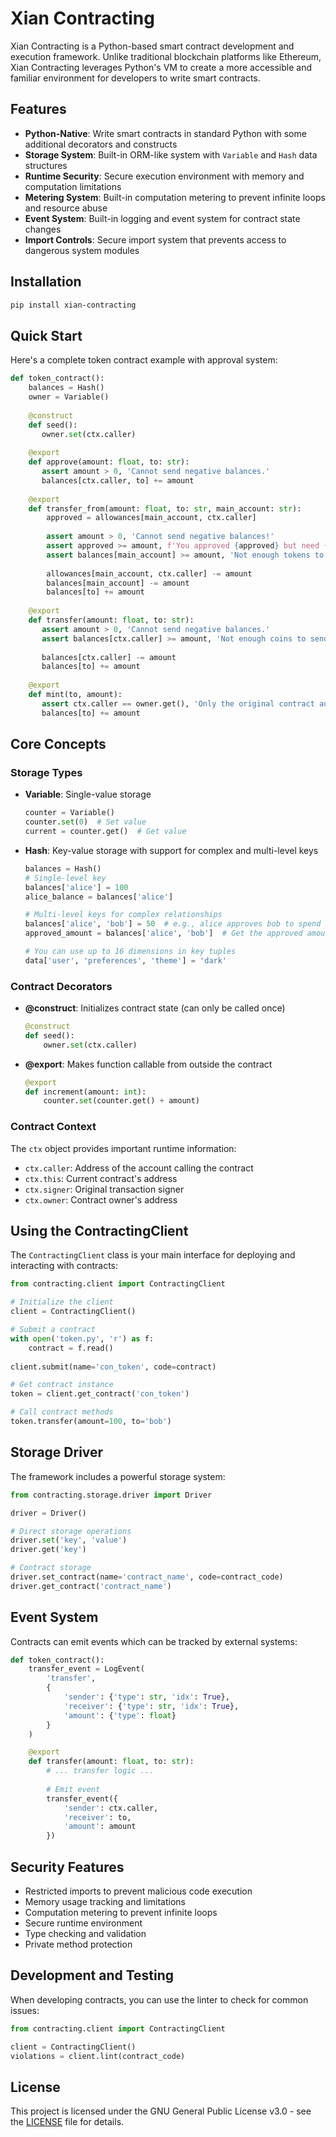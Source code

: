 # Xian Contracting

Xian Contracting is a Python-based smart contract development and execution framework. Unlike traditional blockchain platforms like Ethereum, Xian Contracting leverages Python's VM to create a more accessible and familiar environment for developers to write smart contracts.

## Features

- **Python-Native**: Write smart contracts in standard Python with some additional decorators and constructs
- **Storage System**: Built-in ORM-like system with `Variable` and `Hash` data structures
- **Runtime Security**: Secure execution environment with memory and computation limitations
- **Metering System**: Built-in computation metering to prevent infinite loops and resource abuse
- **Event System**: Built-in logging and event system for contract state changes
- **Import Controls**: Secure import system that prevents access to dangerous system modules

## Installation

```bash
pip install xian-contracting
```

## Quick Start

Here's a complete token contract example with approval system:

```python
def token_contract():
    balances = Hash()
    owner = Variable()
    
    @construct
    def seed():
       owner.set(ctx.caller)
    
    @export
    def approve(amount: float, to: str):
       assert amount > 0, 'Cannot send negative balances.'
       balances[ctx.caller, to] += amount
    
    @export
    def transfer_from(amount: float, to: str, main_account: str):
        approved = allowances[main_account, ctx.caller]
    
        assert amount > 0, 'Cannot send negative balances!'
        assert approved >= amount, f'You approved {approved} but need {amount}'
        assert balances[main_account] >= amount, 'Not enough tokens to send!'
    
        allowances[main_account, ctx.caller] -= amount
        balances[main_account] -= amount
        balances[to] += amount
    
    @export
    def transfer(amount: float, to: str):
       assert amount > 0, 'Cannot send negative balances.'
       assert balances[ctx.caller] >= amount, 'Not enough coins to send.'
    
       balances[ctx.caller] -= amount
       balances[to] += amount
    
    @export
    def mint(to, amount):
       assert ctx.caller == owner.get(), 'Only the original contract author can mint!'
       balances[to] += amount
```

## Core Concepts

### Storage Types

- **Variable**: Single-value storage
  ```python
  counter = Variable()
  counter.set(0)  # Set value
  current = counter.get()  # Get value
  ```

- **Hash**: Key-value storage with support for complex and multi-level keys
  ```python
  balances = Hash()
  # Single-level key
  balances['alice'] = 100
  alice_balance = balances['alice']
  
  # Multi-level keys for complex relationships
  balances['alice', 'bob'] = 50  # e.g., alice approves bob to spend 50 tokens
  approved_amount = balances['alice', 'bob']  # Get the approved amount
  
  # You can use up to 16 dimensions in key tuples
  data['user', 'preferences', 'theme'] = 'dark'
  ```

### Contract Decorators

- **@construct**: Initializes contract state (can only be called once)
  ```python
  @construct
  def seed():
      owner.set(ctx.caller)
  ```

- **@export**: Makes function callable from outside the contract
  ```python
  @export
  def increment(amount: int):
      counter.set(counter.get() + amount)
  ```

### Contract Context

The `ctx` object provides important runtime information:

- `ctx.caller`: Address of the account calling the contract
- `ctx.this`: Current contract's address
- `ctx.signer`: Original transaction signer
- `ctx.owner`: Contract owner's address

## Using the ContractingClient

The `ContractingClient` class is your main interface for deploying and interacting with contracts:

```python
from contracting.client import ContractingClient

# Initialize the client
client = ContractingClient()

# Submit a contract
with open('token.py', 'r') as f:
    contract = f.read()
    
client.submit(name='con_token', code=contract)

# Get contract instance
token = client.get_contract('con_token')

# Call contract methods
token.transfer(amount=100, to='bob')
```

## Storage Driver

The framework includes a powerful storage system:

```python
from contracting.storage.driver import Driver

driver = Driver()

# Direct storage operations
driver.set('key', 'value')
driver.get('key')

# Contract storage
driver.set_contract(name='contract_name', code=contract_code)
driver.get_contract('contract_name')
```

## Event System

Contracts can emit events which can be tracked by external systems:

```python
def token_contract():
    transfer_event = LogEvent(
        'transfer',
        {
            'sender': {'type': str, 'idx': True},
            'receiver': {'type': str, 'idx': True},
            'amount': {'type': float}
        }
    )

    @export
    def transfer(amount: float, to: str):
        # ... transfer logic ...
        
        # Emit event
        transfer_event({
            'sender': ctx.caller,
            'receiver': to,
            'amount': amount
        })
```

## Security Features

- Restricted imports to prevent malicious code execution
- Memory usage tracking and limitations
- Computation metering to prevent infinite loops
- Secure runtime environment
- Type checking and validation
- Private method protection

## Development and Testing

When developing contracts, you can use the linter to check for common issues:

```python
from contracting.client import ContractingClient

client = ContractingClient()
violations = client.lint(contract_code)
```

## License

This project is licensed under the GNU General Public License v3.0 - see the [LICENSE](LICENSE) file for details.
